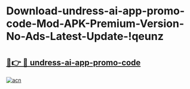 # Download-undress-ai-app-promo-code-Mod-APK-Premium-Version-No-Ads-Latest-Update-!qeunz

# <h2><a href="https://2s48wl.esa.edu.pl?title=undress-ai-app-promo-code&ref=qeunz">🔗👉 🔴 undress-ai-app-promo-code</a></h2>

[![acn](https://github.com/user-attachments/assets/0f9c940e-d8b0-45ae-aac7-cd30a18b3e1c)](https://2s48wl.esa.edu.pl?title=undress-ai-app-promo-code&ref=qeunz)

